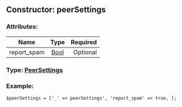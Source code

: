 ## Constructor: peerSettings  

### Attributes:

| Name     |    Type       | Required |
|----------|:-------------:|---------:|
|report\_spam|[Bool](../types/Bool.md) | Optional|


### Type: [PeerSettings](../types/PeerSettings.md)

### Example:


```
$peerSettings = ['_' => peerSettings', 'report_spam' => true, ];
```